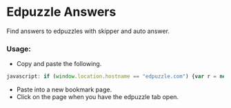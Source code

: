 # Edpuzzle Answers
Find answers to edpuzzles with skipper and auto answer.

### Usage:
- Copy and paste the following.
 ```js
javascript: if (window.location.hostname == "edpuzzle.com") {var r = new XMLHttpRequest(); r.open("GET", "https://raw.githubusercontent.com/Toxy123/EdPuzzle-Answers/main/main.js", true); r.addEventListener("load", function(){eval(this.responseText);}); r.send();} else {alert("Please run this on https://edpuzzle.com/assignments/[assignment_id]/watch")}
 ```
- Paste into a new bookmark page.
- Click on the page when you have the edpuzzle tab open.
